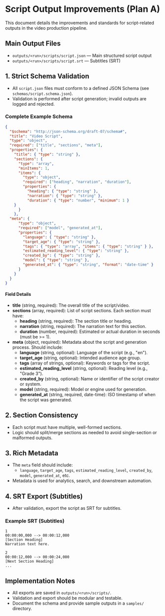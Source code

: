 # Script Output Improvements (Plan A)

This document details the improvements and standards for script-related outputs in the video production pipeline.

## Main Output Files
- `outputs/<run>/scripts/script.json` — Main structured script output
- `outputs/<run>/scripts/script.srt` — Subtitles (SRT)

## 1. Strict Schema Validation
- All `script.json` files must conform to a defined JSON Schema (see `schemas/script.schema.json`).
- Validation is performed after script generation; invalid outputs are logged and rejected.

### Complete Example Schema
```json
{
  "$schema": "http://json-schema.org/draft-07/schema#",
  "title": "Video Script",
  "type": "object",
  "required": ["title", "sections", "meta"],
  "properties": {
    "title": { "type": "string" },
    "sections": {
      "type": "array",
      "minItems": 1,
      "items": {
        "type": "object",
        "required": ["heading", "narration", "duration"],
        "properties": {
          "heading": { "type": "string" },
          "narration": { "type": "string" },
          "duration": { "type": "number", "minimum": 1 }
    }
      }
    },
  "meta": {
      "type": "object",
      "required": ["model", "generated_at"],
      "properties": {
        "language": { "type": "string" },
        "target_age": { "type": "string" },
        "tags": { "type": "array", "items": { "type": "string" } },
        "estimated_reading_level": { "type": "string" },
        "created_by": { "type": "string" },
        "model": { "type": "string" },
        "generated_at": { "type": "string", "format": "date-time" }
      }
    }
  }
}
```

#### Field Details
- **title** (string, required): The overall title of the script/video.
- **sections** (array, required): List of script sections. Each section must have:
  - **heading** (string, required): The section title or heading.
  - **narration** (string, required): The narration text for this section.
  - **duration** (number, required): Estimated or actual duration in seconds (must be >= 1).
- **meta** (object, required): Metadata about the script and generation process. Should include:
  - **language** (string, optional): Language of the script (e.g., "en").
  - **target_age** (string, optional): Intended audience age group.
  - **tags** (array of strings, optional): Keywords or tags for the script.
  - **estimated_reading_level** (string, optional): Reading level (e.g., "Grade 3").
  - **created_by** (string, optional): Name or identifier of the script creator or system.
  - **model** (string, required): Model or engine used for generation.
  - **generated_at** (string, required, date-time): ISO timestamp of when the script was generated.

## 2. Section Consistency
- Each script must have multiple, well-formed sections.
- Logic should split/merge sections as needed to avoid single-section or malformed outputs.

## 3. Rich Metadata
- The `meta` field should include:
  - `language`, `target_age`, `tags`, `estimated_reading_level`, `created_by`, `model`, `generated_at`, etc.
- Metadata is used for analytics, search, and downstream automation.

## 4. SRT Export (Subtitles)
- After validation, export the script as SRT for subtitles.

### Example SRT (Subtitles)
```
1
00:00:00,000 --> 00:00:12,000
[Section Heading]
Narration text here.

2
00:00:12,000 --> 00:00:24,000
[Next Section Heading]
...
```

## Implementation Notes
- All exports are saved in `outputs/<run>/scripts/`.
- Validation and export should be modular and testable.
- Document the schema and provide sample outputs in a `samples/` directory. 